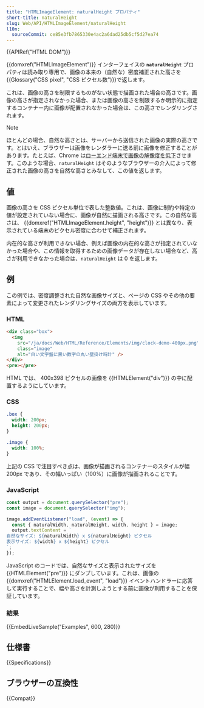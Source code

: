 ```yaml
---
title: "HTMLImageElement: naturalHeight プロパティ"
short-title: naturalHeight
slug: Web/API/HTMLImageElement/naturalHeight
l10n:
  sourceCommit: ce85e3fb7865330e4ac2a6dad25db5cf5d27ea74
---
```


{{APIRef("HTML DOM")}}

{{domxref("HTMLImageElement")}} インターフェイスの **`naturalHeight`** プロパティは読み取り専用で、画像の本来の（自然な）密度補正された高さを{{Glossary("CSS pixel", "CSS ピクセル数")}}で返します。

これは、画像の高さを制限するものがない状態で描画された場合の高さです。画像の高さが指定されなかった場合、または画像の高さを制限するか明示的に指定するコンテナー内に画像が配置されなかった場合は、この高さでレンダリングされます。

> [!NOTE]
> ほとんどの場合、自然な高さとは、サーバーから送信された画像の実際の高さです。とはいえ、ブラウザーは画像をレンダラーに送る前に画像を修正することがあります。たとえば、Chrome は[ローエンド端末で画像の解像度を低下](https://crbug.com/1187043#c7)させます。このような場合、`naturalHeight` はそのようなブラウザーの介入によって修正された画像の高さを自然な高さとみなして、この値を返します。

## 値

画像の高さを CSS ピクセル単位で表した整数値。これは、画像に制約や特定の値が設定されていない場合に、画像が自然に描画される高さです。この自然な高さは、 {{domxref("HTMLImageElement.height", "height")}} とは異なり、表示されている端末のピクセル密度に合わせて補正されます。

内在的な高さが利用できない場合、例えば画像の内在的な高さが指定されていなかった場合や、この情報を取得するための画像データが存在しない場合など、高さが利用できなかった場合は、`naturalHeight` は 0 を返します。

## 例

この例では、密度調整された自然な画像サイズと、ページの CSS やその他の要素によって変更されたレンダリングサイズの両方を表示しています。

### HTML

```html
<div class="box">
  <img
    src="/ja/docs/Web/HTML/Reference/Elements/img/clock-demo-400px.png"
    class="image"
    alt="白い文字盤に黒い数字の丸い壁掛け時計" />
</div>
<pre></pre>
```

HTML では、 400x398 ピクセルの画像を {{HTMLElement("div")}} の中に配置するようにしています。

### CSS

```css
.box {
  width: 200px;
  height: 200px;
}

.image {
  width: 100%;
}
```

上記の CSS で注目すべき点は、画像が描画されるコンテナーのスタイルが幅 200px であり、その幅いっぱい（100%）に画像が描画されることです。

### JavaScript

```js
const output = document.querySelector("pre");
const image = document.querySelector("img");

image.addEventListener("load", (event) => {
  const { naturalWidth, naturalHeight, width, height } = image;
  output.textContent = `
自然なサイズ: ${naturalWidth} x ${naturalHeight} ピクセル
表示サイズ: ${width} x ${height} ピクセル
`;
});
```

JavaScript のコードでは、自然なサイズと表示されたサイズを {{HTMLElement("pre")}} にダンプしています。これは、画像の {{domxref("HTMLElement.load_event", "load")}} イベントハンドラーに応答して実行することで、幅や高さを計測しようとする前に画像が利用することを保証しています。

### 結果

{{EmbedLiveSample("Examples", 600, 280)}}

## 仕様書

{{Specifications}}

## ブラウザーの互換性

{{Compat}}
